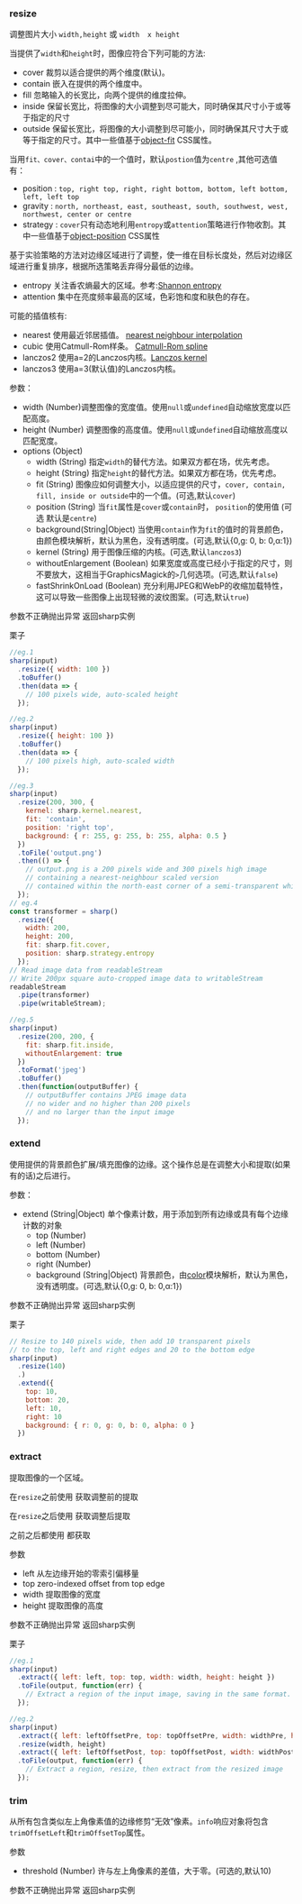 ### resize

调整图片大小 `width,height` 或 `width  x height`

当提供了`width`和`height`时，图像应符合下列可能的方法:
* cover 裁剪以适合提供的两个维度(默认)。
* contain 嵌入在提供的两个维度中。
* fill 忽略输入的长宽比，向两个提供的维度拉伸。
* inside 保留长宽比，将图像的大小调整到尽可能大，同时确保其尺寸小于或等于指定的尺寸
* outside 保留长宽比，将图像的大小调整到尽可能小，同时确保其尺寸大于或等于指定的尺寸。其中一些值基于[object-fit](https://developer.mozilla.org/en-US/docs/Web/CSS/object-fit) CSS属性。

当用`fit、cover、contai`中的一个值时，默认`postion`值为`centre` ,其他可选值有：
* position : `top, right top, right, right bottom, bottom, left bottom, left, left top`
* gravity : `north, northeast, east, southeast, south, southwest, west, northwest, center or centre`
* strategy : `cover`只有动态地利用`entropy`或`attention`策略进行作物收割。其中一些值基于[object-position](https://developer.mozilla.org/en-US/docs/Web/CSS/object-position) CSS属性

基于实验策略的方法对边缘区域进行了调整，使一维在目标长度处，然后对边缘区域进行重复排序，根据所选策略丢弃得分最低的边缘。

* entropy 关注香农熵最大的区域。参考:[Shannon entropy](https://en.wikipedia.org/wiki/Entropy_%28information_theory%29)
* attention 集中在亮度频率最高的区域，色彩饱和度和肤色的存在。

可能的插值核有:
* nearest 使用最近邻居插值。 [nearest neighbour interpolation](http://en.wikipedia.org/wiki/Nearest-neighbor_interpolation)
* cubic 使用Catmull-Rom样条。 [Catmull-Rom spline](https://en.wikipedia.org/wiki/Centripetal_Catmull%E2%80%93Rom_spline)
* lanczos2 使用a=2的Lanczos内核。[Lanczos kernel](https://en.wikipedia.org/wiki/Lanczos_resampling#Lanczos_kernel)
* lanczos3 使用a=3(默认值)的Lanczos内核。


参数：

* width (Number)调整图像的宽度值。使用`null`或`undefined`自动缩放宽度以匹配高度。
* height (Number) 调整图像的高度值。使用`null`或`undefined`自动缩放高度以匹配宽度。
* options (Object)
    * width (String) 指定`width`的替代方法。如果双方都在场，优先考虑。
    * height (String) 指定`height`的替代方法。如果双方都在场，优先考虑。
    * fit (String) 图像应如何调整大小，以适应提供的尺寸，`cover, contain, fill, inside or outside`中的一个值。(可选,默认`cover`)
    * position (String) 当`fit`属性是`cover`或`contain`时， `position`的使用值 (可选 默认是`centre`)
    * background(String|Object) 当使用`contain`作为`fit`的值时的背景颜色，由颜色模块解析，默认为黑色，没有透明度。(可选,默认{0,g: 0, b: 0,α:1})
    * kernel (String) 用于图像压缩的内核。(可选,默认`lanczos3`)
    * withoutEnlargement (Boolean) 如果宽度或高度已经小于指定的尺寸，则不要放大，这相当于GraphicsMagick的`>`几何选项。(可选,默认`false`)
    * fastShrinkOnLoad (Boolean) 充分利用JPEG和WebP的收缩加载特性，这可以导致一些图像上出现轻微的波纹图案。(可选,默认`true`)

参数不正确抛出异常 返回sharp实例

栗子
```js
//eg.1
sharp(input)
  .resize({ width: 100 })
  .toBuffer()
  .then(data => {
    // 100 pixels wide, auto-scaled height
  });

//eg.2
sharp(input)
  .resize({ height: 100 })
  .toBuffer()
  .then(data => {
    // 100 pixels high, auto-scaled width
  });

//eg.3
sharp(input)
  .resize(200, 300, {
    kernel: sharp.kernel.nearest,
    fit: 'contain',
    position: 'right top',
    background: { r: 255, g: 255, b: 255, alpha: 0.5 }
  })
  .toFile('output.png')
  .then(() => {
    // output.png is a 200 pixels wide and 300 pixels high image
    // containing a nearest-neighbour scaled version
    // contained within the north-east corner of a semi-transparent white canvas
  });
// eg.4
const transformer = sharp()
  .resize({
    width: 200,
    height: 200,
    fit: sharp.fit.cover,
    position: sharp.strategy.entropy
  });
// Read image data from readableStream
// Write 200px square auto-cropped image data to writableStream
readableStream
  .pipe(transformer)
  .pipe(writableStream);

//eg.5
sharp(input)
  .resize(200, 200, {
    fit: sharp.fit.inside,
    withoutEnlargement: true
  })
  .toFormat('jpeg')
  .toBuffer()
  .then(function(outputBuffer) {
    // outputBuffer contains JPEG image data
    // no wider and no higher than 200 pixels
    // and no larger than the input image
  });
```

### extend

使用提供的背景颜色扩展/填充图像的边缘。这个操作总是在调整大小和提取(如果有的话)之后进行。

参数：
* extend (String|Object) 单个像素计数，用于添加到所有边缘或具有每个边缘计数的对象
    * top (Number)
    * left (Number)
    * bottom (Number)
    * right (Number)
    * background (String|Object) 背景颜色，由[color](https://www.npmjs.org/package/color)模块解析，默认为黑色，没有透明度。(可选,默认{0,g: 0, b: 0,α:1})

参数不正确抛出异常 返回sharp实例

栗子
```js
// Resize to 140 pixels wide, then add 10 transparent pixels
// to the top, left and right edges and 20 to the bottom edge
sharp(input)
  .resize(140)
  .)
  .extend({
    top: 10,
    bottom: 20,
    left: 10,
    right: 10
    background: { r: 0, g: 0, b: 0, alpha: 0 }
  })
```

### extract

提取图像的一个区域。

在`resize`之前使用 获取调整前的提取

在`resize`之后使用 获取调整后提取

之前之后都使用  都获取

参数

* left 从左边缘开始的零索引偏移量
* top zero-indexed offset from top edge
* width 提取图像的宽度
* height 提取图像的高度

参数不正确抛出异常 返回sharp实例

栗子
```js
//eg.1
sharp(input)
  .extract({ left: left, top: top, width: width, height: height })
  .toFile(output, function(err) {
    // Extract a region of the input image, saving in the same format.
  });

//eg.2
sharp(input)
  .extract({ left: leftOffsetPre, top: topOffsetPre, width: widthPre, height: heightPre })
  .resize(width, height)
  .extract({ left: leftOffsetPost, top: topOffsetPost, width: widthPost, height: heightPost })
  .toFile(output, function(err) {
    // Extract a region, resize, then extract from the resized image
  });
```

### trim

从所有包含类似左上角像素值的边缘修剪“无效”像素。`info`响应对象将包含`trimOffsetLeft`和`trimOffsetTop`属性。

参数
* threshold (Number) 许与左上角像素的差值，大于零。(可选的,默认10)

参数不正确抛出异常 返回sharp实例